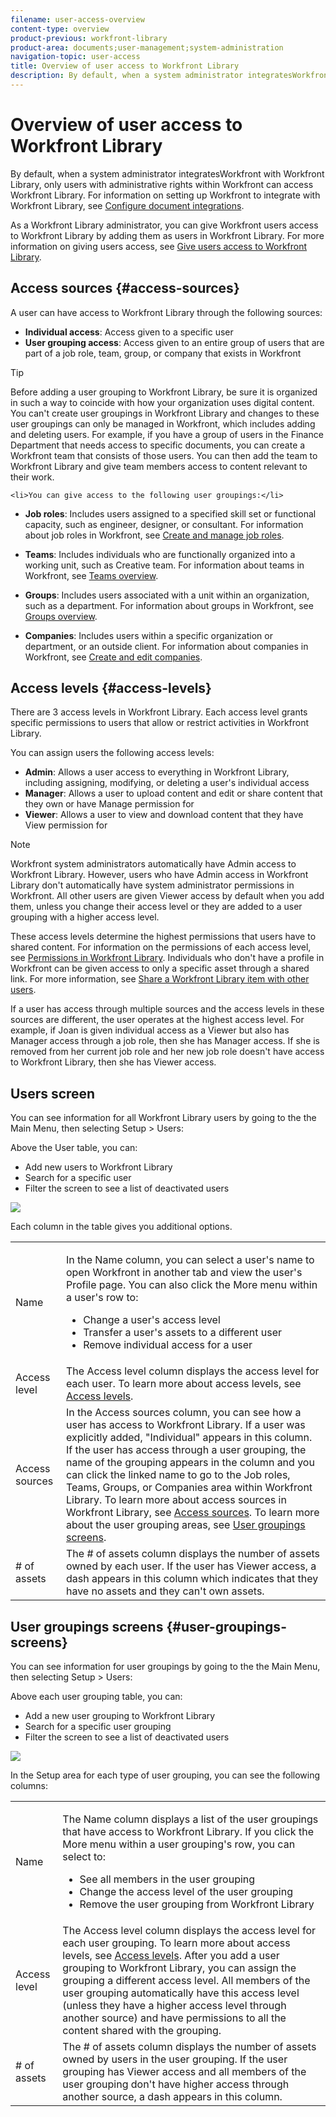 ```yaml
---
filename: user-access-overview
content-type: overview
product-previous: workfront-library
product-area: documents;user-management;system-administration
navigation-topic: user-access
title: Overview of user access to Workfront Library
description: By default, when a system administrator integratesWorkfront with Workfront Library, only users with administrative rights within Workfront can access Workfront Library. For information on setting up Workfront to integrate with Workfront Library, see Configure document integrations.
---
```


# Overview of user access to Workfront Library

By default, when a system administrator integratesWorkfront with Workfront Library, only users with administrative rights within Workfront can access Workfront Library. For information on setting up Workfront to integrate with Workfront Library, see [Configure document integrations](../../../administration-and-setup/configure-integrations/configure-document-integrations.md).

As a Workfront Library administrator, you can give Workfront users access to Workfront Library by adding them as users in Workfront Library. For more information on giving users access, see [Give users access to Workfront Library](../../../workfront-library/administration-and-setup/user-access/give-users-access-to-library.md).

## Access sources {#access-sources}

A user can have access to Workfront Library through the following sources:

* **Individual access**: Access given to a specific user
* **User grouping access**: Access given to an entire group of users that are part of a job role, team, group, or company that exists in Workfront

>[!TIP]
>
>Before adding a user grouping to Workfront Library, be sure it is organized in such a way to coincide with how your organization uses digital content. You can't create user groupings in Workfront Library and changes to these user groupings can only be managed in Workfront, which includes adding and deleting users. For example, if you have a group of users in the Finance Department that needs access to specific documents, you can create a Workfront team that consists of those users. You can then add the team to Workfront Library and give team members access to content relevant to their work.

```<li>You can give access to the following user groupings:</li>```

* **Job roles**: Includes users assigned to a specified skill set or functional capacity, such as engineer, designer, or consultant. For information about job roles in Workfront, see [Create and manage job roles](../../../administration-and-setup/set-up-workfront/organizational-setup/create-manage-job-roles.md).

* **Teams**: Includes individuals who are functionally organized into a working unit, such as Creative team. For information about teams in Workfront, see [Teams overview](../../../people-teams-and-groups/create-and-manage-teams/teams-overview.md).

* **Groups**: Includes users associated with a unit within an organization, such as a department. For information about groups in Workfront, see [Groups overview](../../../administration-and-setup/manage-groups/groups-overview/groups.md).

* **Companies**: Includes users within a specific organization or department, or an outside client. For information about companies in Workfront, see [Create and edit companies](../../../administration-and-setup/set-up-workfront/organizational-setup/create-and-edit-companies.md).

## Access levels {#access-levels}

There are 3 access levels in Workfront Library. Each access level grants specific permissions to users that allow or restrict activities in Workfront Library.

You can assign users the following access levels:

* **Admin**: Allows a user access to everything in Workfront Library, including assigning, modifying, or deleting a user's individual access
* **Manager**: Allows a user to upload content and edit or share content that they own or have Manage permission for
* **Viewer**: Allows a user to view and download content that they have View permission for

>[!NOTE]
>
>Workfront system administrators automatically have Admin access to Workfront Library. However, users who have Admin access in Workfront Library don't automatically have system administrator permissions in Workfront. All other users are given Viewer access by default when you add them, unless you change their access level or they are added to a user grouping with a higher access level.

These access levels determine the highest permissions that users have to shared content. For information on the permissions of each access level, see [Permissions in Workfront Library](../../../workfront-library/administration-and-setup/user-access/permissions-in-workfront-library.md). Individuals who don't have a profile in Workfront can be given access to only a specific asset through a shared link. For more information, see [Share a Workfront Library item with other users](../../../workfront-library/content-management/share-an-asset-with-users.md).

If a user has access through multiple sources and the access levels in these sources are different, the user operates at the highest access level. For example, if Joan is given individual access as a Viewer but also has Manager access through a job role, then she has Manager access. If she is removed from her current job role and her new job role doesn't have access to Workfront Library, then she has Viewer access.

## Users screen

You can see information for all Workfront Library users by going to the the Main Menu, then selecting Setup >&nbsp;Users:

Above the User table, you can:

* Add new users to Workfront Library
* Search for a specific user
* Filter the screen to see a list of deactivated users

![](assets/user-table-350x139.png)

Each column in the table gives you additional options.

<table> 
 <col> 
 <col> 
 <tbody> 
  <tr> 
   <td role="rowheader">Name</td> 
   <td> <p>In the Name column, you can select a user's name to open Workfront in another tab and view the user's Profile page. You can also click the More menu within a user's row to:</p> 
    <ul> 
     <li>Change a user's access level</li> 
     <li>Transfer a user's assets to a different user</li> 
     <li>Remove individual access for a user</li> 
    </ul> </td> 
  </tr> 
  <tr> 
   <td role="rowheader">Access level</td> 
   <td>The Access level column displays the access level for each user. To learn more about access levels, see <a href="#access-levels" class="MCXref xref">Access levels</a>.</td> 
  </tr> 
  <tr> 
   <td role="rowheader">Access sources</td> 
   <td>In the Access sources column, you can see how a user has access to Workfront Library. If a user was explicitly added, "Individual" appears in this column. If the user has access through a user grouping, the name of the grouping appears in the column and you can click the linked name to go to the Job roles, Teams, Groups, or Companies area within Workfront Library. To learn more about access sources in Workfront Library, see <a href="#access-sources" class="MCXref xref">Access sources</a>. To learn more about the user grouping areas, see <a href="#user-groupings-screens" class="MCXref xref">User groupings screens</a>.</td> 
  </tr> 
  <tr> 
   <td role="rowheader"># of assets</td> 
   <td>The # of assets column displays the number of assets owned by each user. If the user has Viewer access, a dash appears in this column which indicates that they have no assets and they can't own assets.</td> 
  </tr> 
 </tbody> 
</table>

## User groupings screens {#user-groupings-screens}

You can see information for user groupings by going to the the Main Menu, then selecting Setup > Users:

Above each user grouping table, you can:

* Add a new user grouping to Workfront Library
* Search for a specific user grouping
* Filter the screen to see a list of deactivated users

![](assets/team-user-table-350x100.png)

In the Setup area for each type of user grouping, you can see the following columns:

<table> 
 <col> 
 <col> 
 <tbody> 
  <tr> 
   <td>Name</td> 
   <td> <p>The Name column displays a list of the user groupings that have access to Workfront Library. If you click the More menu within a user grouping's row, you can select to:</p> 
    <ul> 
     <li>See all members in the user grouping</li> 
     <li>Change the access level of the user grouping</li> 
     <li>Remove the user grouping from Workfront Library</li> 
    </ul> </td> 
  </tr> 
  <tr> 
   <td>Access level</td> 
   <td>The Access level column displays the access level for each user grouping. To learn more about access levels, see <a href="#access-levels" class="MCXref xref">Access levels</a>. After you add a user grouping to Workfront Library, you can assign the grouping a different access level. All members of the user grouping automatically have this access level (unless they have a higher access level through another source) and have permissions to all the content shared with the grouping.</td> 
  </tr> 
  <tr> 
   <td># of assets</td> 
   <td>The # of assets column displays the number of assets owned by users in the user grouping. If the user grouping has Viewer access and all members of the user grouping don't have higher access through another source, a dash appears in this column.</td> 
  </tr> 
 </tbody> 
</table>

